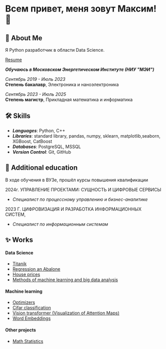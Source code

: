 
# Всем привет, меня зовут Максим! 👋


## 🚀 About Me
Я Python разработчик в области Data Science.

[Resume](https://github.com/DataGnomik/Resume/blob/main/Resume%20Goltsov%20MN.pdf)

***Обучаюсь в Московском Энергетическом Институте (НИУ "МЭИ")***

*Сентябрь 2019 - Июль 2023*  
**Степень бакалавр**, Электроника и наноэлектроника  

*Сентябрь 2023 - Июль 2025*  
**Степень магистр**, Прикладная математика и информатика


## 🛠 Skills

- ***Languages***: Python, C++
- ***Libraries***: standard library, pandas, numpy, sklearn, matplotlib,seaborn, XGBoost, CatBoost
- ***Databases***: PostgreSQL, MSSQL
- ***Version Control***: Git, GitHub


## 🧠 Additional education

В ходе обучения в ВУЗе, прошёл курсы повышения квалификации

2024г. УПРАВЛЕНИЕ ПРОЕКТАМИ: СУЩНОСТЬ И ЦИФРОВЫЕ СЕРВИСЫ    
- *Специалист по процессному управлению и бизнес-аналитике*

2023 Г. ЦИФРОВИЗАЦИЯ И РАЗРАБОТКА ИНФОРМАЦИОННЫХ СИСТЕМ, 
- *Специалист по информационным системам*

## ✨ Works

#### Data Science

 - [Titanik](https://github.com/DataGnomik/Titanik)
 - [Regression an Abalone](https://github.com/DataGnomik/Regression_an_Abalone)
 - [House prices](https://github.com/DataGnomik/House_prices)
 - [Methods of machine learning and big data analysis](https://github.com/DataGnomik/Methods-of-machine-learning-and-big-data-analysis)

#### Machine learning
 - [Optimizers](https://github.com/DataGnomik/optimizer_SGD)
 - [Cifar classification](https://github.com/DataGnomik/Cifar-classification)
 - [Vision transformer (Visualization of Attention Maps)](https://github.com/DataGnomik/Visualization-of-Attention-Maps)
 - [Word Embeddings](https://github.com/DataGnomik/Word_Embeddings)


#### Other projects
 - [Math Statistics](https://github.com/DataGnomik/math-statistics/tree/main)

 
<!--
**DataGnomik/DataGnomik** is a ✨ _special_ ✨ repository because its `README.md` (this file) appears on your GitHub profile.

Here are some ideas to get you started:

- 🔭 I’m currently working on ...
- 🌱 I’m currently learning ...
- 👯 I’m looking to collaborate on ...
- 🤔 I’m looking for help with ...
- 💬 Ask me about ...
- 📫 How to reach me: ...
- 😄 Pronouns: ...
- ⚡ Fun fact: ...
-->
